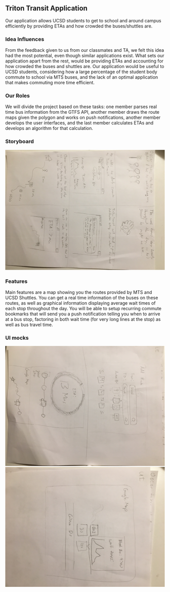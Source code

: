 ## Triton Transit Application
Our application allows UCSD students to get to school and around campus efficiently by providing ETAs and how crowded the buses/shuttles are.

### Idea Influences
From the feedback given to us from our classmates and TA, we felt this idea had the most potential, even though similar applications exist. What sets our application apart from the rest, would be providing ETAs and accounting for how crowded the buses and shuttles are. Our application would be useful to UCSD students, considering how a large percentage of the student body commute to school via MTS buses, and the lack of an optimal application that makes commuting more time efficient.

### Our Roles
We will divide the project based on these tasks:  one member parses real time bus information from the GTFS API, another member draws the route maps given the polygon and works on push notifications, another member develops the user interfaces, and the last member calculates ETAs and develops an algorithm for that calculation. 

### Storyboard
![Storyboard](proposal-img.JPG)

### Features
Main features are a map showing you the routes provided by MTS and UCSD Shuttles. You can get a real time information of the buses on these routes, as well as graphical information displaying average wait times of each stop throughout the day. You will be able to setup recurring commute bookmarks that will send you a push notification telling you when to arrive at a bus stop, factoring in both wait time (for very long lines at the stop) as well as bus travel time. 

### UI mocks
![UI1](UI1.JPG)
![UI2](UI2.JPG)
